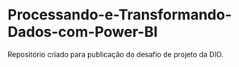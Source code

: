 # Processando-e-Transformando-Dados-com-Power-BI
Repositório criado para publicação do desafio de projeto da DIO.
